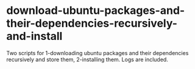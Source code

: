 # download-ubuntu-packages-and-their-dependencies-recursively-and-install
Two scripts for 1-downloading ubuntu packages and their dependencies recursively and store them, 2-installing them. Logs are included.
